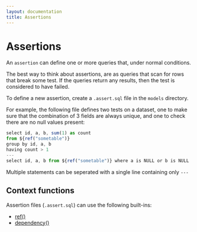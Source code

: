 ```yaml
---
layout: documentation
title: Assertions
---
```


# Assertions

An `assertion` can define one or more queries that, under normal conditions.

The best way to think about assertions, are as queries that scan for rows that break some test. If the queries return any results, then the test is considered to have failed.

To define a new assertion, create a `.assert.sql` file in the `models` directory.

For example, the following file defines two tests on a dataset, one to make sure that the combination of 3 fields are always unique, and one to check there are no null values present:
```js
select id, a, b, sum(1) as count
from ${ref("sometable")}
group by id, a, b
having count > 1
---
select id, a, b from ${ref("sometable")} where a is NULL or b is NULL
```

Multiple statements can be seperated with a single line containing only `---`

## Context functions

Assertion files (`.assert.sql`) can use the following built-ins:

- [ref()](/built-in-functions/#ref)
- [dependency()](/built-in-functions/#dependency)
